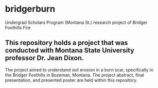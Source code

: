 # bridgerburn
Undergrad Scholars Program (Montana St.) research project of Bridger Foothills Fire
## This repository holds a project that was conducted with Montana State University professor Dr. Jean Dixon.
The project aimed to understand soil erosion in a burn scar, specifically in the Bridger Foothills in Bozeman, Montana. The project abstract, final presentation, and presented poster are held within this repository. 
